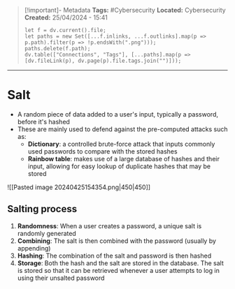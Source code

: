 > [!important]- Metadata
> **Tags:** #Cybersecurity 
> **Located:** Cybersecurity
> **Created:** 25/04/2024 - 15:41
> ```dataviewjs
> let f = dv.current().file;
> let paths = new Set([...f.inlinks, ...f.outlinks].map(p => p.path).filter(p => !p.endsWith(".png")));
> paths.delete(f.path);
> dv.table(["Connections", "Tags"], [...paths].map(p => [dv.fileLink(p), dv.page(p).file.tags.join("")]));
> ```

___
# Salt
- A random piece of data added to a user's input, typically a password, before it's hashed
- These are mainly used to defend against the pre-computed attacks such as:
    - **Dictionary**: a controlled brute-force attack that inputs commonly used passwords to compare with the stored hashes 
    - **Rainbow table**: makes use of a large database of hashes and their input, allowing for easy lookup of duplicate hashes that may be stored
    

![[Pasted image 20240425154354.png|450|450]]

## Salting process
1. **Randomness**: When a user creates a password, a unique salt is randomly generated
2. **Combining**: The salt is then combined with the password (usually by appending)
3. **Hashing**: The combination of the salt and password is then hashed
4. **Storage**: Both the hash and the salt are stored in the database. The salt is stored so that it can be retrieved whenever a user attempts to log in using their unsalted password
